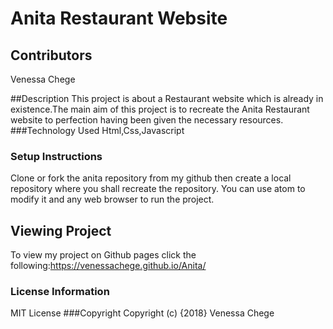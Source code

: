 # Anita Restaurant Website

## Contributors
Venessa Chege

##Description
This project is about a Restaurant website which is already in existence.The main aim of this project is to recreate the Anita
Restaurant website to perfection having been given the necessary resources.
###Technology Used
Html,Css,Javascript

### Setup Instructions
Clone or fork the anita repository from my github then create a local repository where you shall recreate the repository.
You can use atom to modify it and any web browser to run the project.

## Viewing Project
To view my project on Github pages click the following:https://venessachege.github.io/Anita/

### License Information
MIT License
###Copyright
Copyright (c) {2018} Venessa Chege
